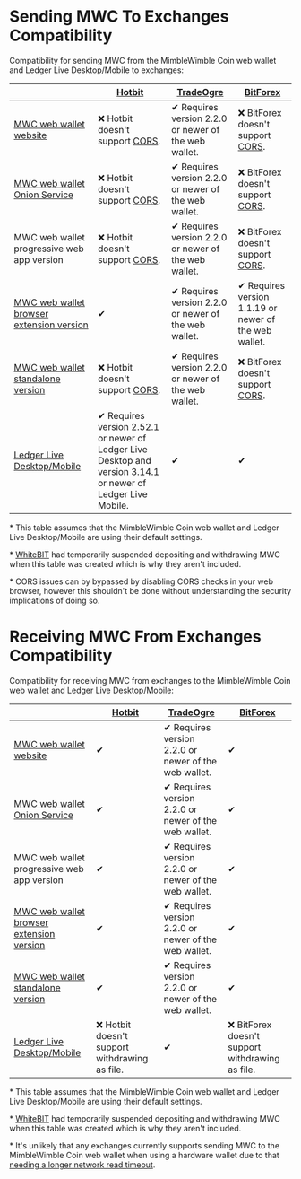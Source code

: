 # Sending MWC To Exchanges Compatibility

Compatibility for sending MWC from the MimbleWimble Coin web wallet and Ledger Live Desktop/Mobile  to exchanges:

|| [Hotbit](https://www.hotbit.io/exchange?symbol=MWC_USDT) | [TradeOgre](https://tradeogre.com/exchange/BTC-MWC) | [BitForex](https://www.bitforex.com/en/spot/mwc_usdt) |
|-|-|-|-|
| [MWC web wallet website](https://mwcwallet.com) | ❌ Hotbit doesn't support [CORS](https://developer.mozilla.org/en-US/docs/Web/HTTP/CORS). | ✔ Requires version 2.2.0 or newer of the web wallet. | ❌ BitForex doesn't support [CORS](https://developer.mozilla.org/en-US/docs/Web/HTTP/CORS). |
| [MWC web wallet Onion Service](http://mwcwalletmiq3gdkmfbqlytxunvlxyli4m6zrqozk7xjc353ewqb6bad.onion) | ❌ Hotbit doesn't support [CORS](https://developer.mozilla.org/en-US/docs/Web/HTTP/CORS). | ✔ Requires version 2.2.0 or newer of the web wallet. | ❌ BitForex doesn't support [CORS](https://developer.mozilla.org/en-US/docs/Web/HTTP/CORS). |
| MWC web wallet progressive web app version | ❌ Hotbit doesn't support [CORS](https://developer.mozilla.org/en-US/docs/Web/HTTP/CORS). | ✔ Requires version 2.2.0 or newer of the web wallet. | ❌ BitForex doesn't support [CORS](https://developer.mozilla.org/en-US/docs/Web/HTTP/CORS). |
| [MWC web wallet browser extension version](https://github.com/NicolasFlamel1/MWC-Wallet-Browser-Extension) | ✔ | ✔ Requires version 2.2.0 or newer of the web wallet. | ✔ Requires version 1.1.19 or newer of the web wallet. |
| [MWC web wallet standalone version](https://github.com/NicolasFlamel1/MWC-Wallet-Standalone) | ❌ Hotbit doesn't support [CORS](https://developer.mozilla.org/en-US/docs/Web/HTTP/CORS). | ✔ Requires version 2.2.0 or newer of the web wallet. | ❌ BitForex doesn't support [CORS](https://developer.mozilla.org/en-US/docs/Web/HTTP/CORS). |
| [Ledger Live Desktop/Mobile](https://github.com/NicolasFlamel1/ledger-live) | ✔ Requires version 2.52.1 or newer of Ledger Live Desktop and version 3.14.1 or newer of Ledger Live Mobile. | ✔ | ✔ |

\* This table assumes that the MimbleWimble Coin web wallet and Ledger Live Desktop/Mobile are using their default settings.
 
\* [WhiteBIT](https://whitebit.com/trade/MWC-BTC) had temporarily suspended depositing and withdrawing MWC when this table was created which is why they aren't included.

\* CORS issues can by bypassed by disabling CORS checks in your web browser, however this shouldn't be done without understanding the security implications of doing so.

# Receiving MWC From Exchanges Compatibility

Compatibility for receiving MWC from exchanges to the MimbleWimble Coin web wallet and Ledger Live Desktop/Mobile:

|| [Hotbit](https://www.hotbit.io/exchange?symbol=MWC_USDT) | [TradeOgre](https://tradeogre.com/exchange/BTC-MWC) | [BitForex](https://www.bitforex.com/en/spot/mwc_usdt) |
|-|-|-|-|
| [MWC web wallet website](https://mwcwallet.com) | ✔ | ✔ Requires version 2.2.0 or newer of the web wallet. | ✔ |
| [MWC web wallet Onion Service](http://mwcwalletmiq3gdkmfbqlytxunvlxyli4m6zrqozk7xjc353ewqb6bad.onion) | ✔ | ✔ Requires version 2.2.0 or newer of the web wallet. | ✔ |
| MWC web wallet progressive web app version | ✔ | ✔ Requires version 2.2.0 or newer of the web wallet. | ✔ |
| [MWC web wallet browser extension version](https://github.com/NicolasFlamel1/MWC-Wallet-Browser-Extension) | ✔ | ✔ Requires version 2.2.0 or newer of the web wallet. | ✔ |
| [MWC web wallet standalone version](https://github.com/NicolasFlamel1/MWC-Wallet-Standalone) | ✔ | ✔ Requires version 2.2.0 or newer of the web wallet. | ✔ |
| [Ledger Live Desktop/Mobile](https://github.com/NicolasFlamel1/ledger-live) | ❌ Hotbit doesn't support withdrawing as file. | ✔ | ❌ BitForex doesn't support withdrawing as file. |

\* This table assumes that the MimbleWimble Coin web wallet and Ledger Live Desktop/Mobile are using their default settings.
 
\* [WhiteBIT](https://whitebit.com/trade/MWC-BTC) had temporarily suspended depositing and withdrawing MWC when this table was created which is why they aren't included.
 
\*  It's unlikely that any exchanges currently supports sending MWC to the MimbleWimble Coin web wallet when using a hardware wallet due to that [needing a longer network read timeout](https://github.com/mwcproject/mwc-wallet/pull/17).
